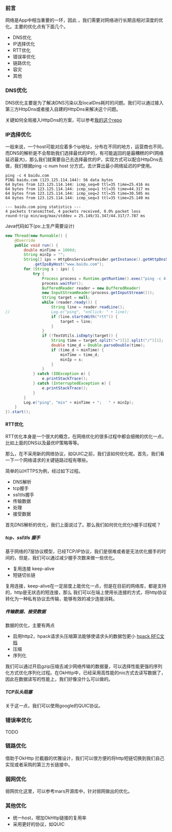 ### 前言

网络是App中相当重要的一环，因此 ，我们需要对网络进行长期且相对深度的优化。主要的优化点有下面几个。

* DNS优化
* IP选择优化
* RTT优化
* 错误率优化
* 链路优化
* 容灾
* 其他

### DNS优化

DNS优化主要是为了解决DNS污染以及localDns耗时的问题。我们可以通过接入第三方HttpDns或者接入自建的HttpDns来解决这个问题。

关键如何全局接入HttpDns的方案，可以参考[我的这个repo](https://github.com/Guolei1130/global_httpdns)

### IP选择优化

一般来说，一个host可能对应着多个ip地址，分布在不同的地方，运营商也不同，而DNS的解析是不会帮助我们选择最优的IP的，有可能返回的是最糟糕的IP(网络延迟最大)，那么我们就需要自己去选择最优的IP，实现方式可以配合HttpDns去做，我们根据ping -c num host 分方式，去计算出最小网络延迟的IP使用。

```
ping -c 4 baidu.com
PING baidu.com (123.125.114.144): 56 data bytes
64 bytes from 123.125.114.144: icmp_seq=0 ttl=35 time=25.416 ms
64 bytes from 123.125.114.144: icmp_seq=1 ttl=35 time=44.317 ms
64 bytes from 123.125.114.144: icmp_seq=2 ttl=35 time=30.505 ms
64 bytes from 123.125.114.144: icmp_seq=3 ttl=35 time=25.149 ms

--- baidu.com ping statistics ---
4 packets transmitted, 4 packets received, 0.0% packet loss
round-trip min/avg/max/stddev = 25.149/31.347/44.317/7.787 ms
```

Java代码如下(ps:上生产需要设计)

```java
new Thread(new Runnable() {
    @Override
    public void run() {
        double minTime = 1000d;
        String minIp = "";
        String[] ips = HttpDnsServiceProvider.getInstance().getHttpDnsStrategy()
            .getIpsByHost("www.baidu.com");
        for (String s : ips) {
            try {
                Process process = Runtime.getRuntime().exec("ping -c 4 " + s);
                process.waitFor();
                BufferedReader reader = new BufferedReader(
                new InputStreamReader(process.getInputStream()));
                String target = null;
                while (reader.ready()) {
                    String line = reader.readLine();
//                  Log.e("ping", "onClick: " + line);
                    if (line.startsWith("rtt")) {
                        target = line;
                    }
                }
                if (!TextUtils.isEmpty(target)) {
                    String time = target.split("=")[1].split("/")[1];
                    double time_d = Double.parseDouble(time);
                    if (time_d < minTime) {
                        minTime = time_d;
                        minIp = s;
                    }
                }
            } catch (IOException e) {
                e.printStackTrace();
            } catch (InterruptedException e) {
                e.printStackTrace();
            }
        }
        Log.e("ping", "min" + minTime + ";   " + minIp);
    }
}).start();

```

#### RTT优化

RTT优化本身是一个很大的概念，在网络优化的很多过程中都会细微的优化一点，比如上面的DNS以及最优IP策略等等。

那么，在不采用新的网络协议，如QUIC之前，我们该如何优化呢。首先，我们看一下一个网络请求的关键链路过程有哪些。

简单的以HTTPS为例，经过如下过程。

* DNS解析
* tcp握手
* ssl\tls握手
* 传输数据
* 处理
* 接受数据

首先DNS解析的优化，我们上面说过了。那么我们如何优化优化h握手过程呢？

##### tcp、ssl\tls 握手

基于网络的7层协议模型，已经TCP/IP协议，我们是很难或者是无法优化握手的时间的，但是，我们可以通过减少握手次数来做一些优化。

* 复用连接  keep-alive
* 短链切长链

复用连接，keep-alive在一定层度上能优化一点，但是在目前的网络库，都是支持的，http是无状态的短连接，那么 我们可以在端上使用长连接的方式，将http协议转化为一种私有协议去传输，能够有效的减少连接消耗。

##### 传输数据、接受数据

数据的优化，主要有两点

* 启用http2，hpack请求头压缩算法能够使请求头的数据包更小 [hpack RFC文档](https://tools.ietf.org/html/rfc7541)
* 压缩
* 序列化

我们可以通过开启gzip压缩去减少网络传输的数据量，可以选择性能更强的序列化方式优化序列化过程。在OkHttp中，已经采用高性能的nio方式去读写数据了，因此在数据读写的性能上，我们好像没什么可以做的。


##### TCP队头阻塞

关于这一点，我们可以使用google的QUIC协议。

### 错误率优化

TODO

### 链路优化

借助于OkHttp 拦截器的优雅设计，我们可以很方便的将http短链切换到我们自己实现或者采购的第三方长链接中。


### 弱网优化

弱网优化这里，可以参考mars开源库中，针对弱网做出的优化。

### 其他优化

* 统一host，增加OkHttp链接的复用率
* 采用更好的协议，如QUIC




